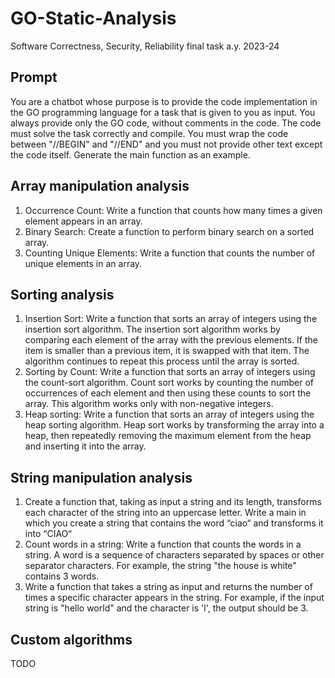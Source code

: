 # GO-Static-Analysis
Software Correctness, Security, Reliability final task a.y. 2023-24

## Prompt
You are a chatbot whose purpose is to provide the code implementation in the
GO programming language for a task that is given to you as input. You always
provide only the GO code, without comments in the code. The code must solve the
task correctly and compile. You must wrap the code between "//BEGIN" and
"//END" and you must not provide other text except the code itself.
Generate the main function as an example.

## Array manipulation analysis
1. Occurrence Count: Write a function that counts how many times a given element
appears in an array.
2. Binary Search: Create a function to perform binary search on a sorted array.
3. Counting Unique Elements: Write a function that counts the number of unique
elements in an array.

## Sorting analysis
1. Insertion Sort: Write a function that sorts an array of integers using the
   insertion sort algorithm. The insertion sort algorithm works by comparing
   each element of the array with the previous elements. If the item is smaller
   than a previous item, it is swapped with that item. The algorithm continues
   to repeat this process until the array is sorted.
2. Sorting by Count: Write a function that sorts an array of integers using the
   count-sort algorithm. Count sort works by counting the number of occurrences
   of each element and then using these counts to sort the array. This algorithm
   works only with non-negative integers.
3. Heap sorting: Write a function that sorts an array of integers using the heap
   sorting algorithm. Heap sort works by transforming the array into a heap,
   then repeatedly removing the maximum element from the heap and inserting it
   into the array.
   
## String manipulation analysis
1. Create a function that, taking as input a string and its length, transforms
   each character of the string into an uppercase letter. Write a main in which
   you create a string that contains the word “ciao“ and transforms it into
   “CIAO“
2. Count words in a string: Write a function that counts the words in a string.
   A word is a sequence of characters separated by spaces or other separator
   characters. For example, the string "the house is white" contains 3 words.
3. Write a function that takes a string as input and returns the number of times
   a specific character appears in the string. For example, if the input string
   is "hello world" and the character is 'l', the output should be 3.
   
## Custom algorithms
TODO
